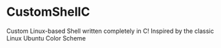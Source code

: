 # CustomShellC
Custom Linux-based Shell written completely in C! Inspired by the classic Linux Ubuntu Color Scheme 
